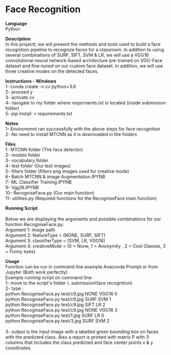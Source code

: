 # Face Recognition

<b>Language</b><br>
Python

<b>Description</b><br>
In this projectt, we will present the methods and tools used to build a face recognition pipeline to recognize faces for a classroom. In addition to using several combinations of SURF, SIFT, SVM & LR, we will use a VGG16 convolutional neural network-based architecture pre-trained on VGG-Face dataset and fine-tuned on our custom face dataset. In addition, we will use three creative modes on the detected faces.

<b>Instructions - Windows</b><br>
1- conda create -n cv python=3.6 <br>
2- proceed y  <br>
3- activate cv  <br>
4- navigate to my folder where requirments.txt is located (inside submission folder)  <br>
5- pip install -r requirements.txt  <br>

<b>Notes</b><br>
1- Environemnt ran successfully with the above steps for face recognition  <br>
2- No need to install MTCNN as it is downloaded in the folders  <br>


<b>Files</b><br>
   1- MTCNN folder (The face detector) <br>
   2- models folder	 <br>
   3- vocabulary folder <br>
   4- test folder (Our test images) <br>
   5- filters folder (filters png images used for creative mode) <br>
   6- Batch MTCNN & image Augmentation.IPYNB <br>
   7- ML Classifier Training.IPYNB  <br>
   9- Vgg16.IPYNB <br>
  10- RecogniseFace.py (Our main function) <br>
  11- utilities.py (Required functions for the RecogniseFace main function) <br>


<b>Running Script</b><br>	
Below we are displaying the arguments and possible combinations for our function RecogniseFace.py: <br>
Argument 1: image path <br>
Argument 2: featureType   = (NONE, SURF, SIFT)  <br>
Argument 3: classifierType = (SVM, LR, VGG16)  <br>
Argument 4: creativeMode = (0 = None, 1 = Anonymity , 2 = Cool Glasses, 3 = Funny eyes)  <br>

<b>Usage</b><br>
Function can be run in command line example Anaconda Prompt or from Jupyter (Both work perfectly) <br>
Example running script on command line: <br>
	1- move to the script's folder (..submission\face recognition) <br>
	2- type : <br>
		python RecogniseFace.py test/c9.jpg NONE VGG16 0 <br>
		python RecogniseFace.py test/c9.jpg SURF SVM 1	 <br>
		python RecogniseFace.py test/c9.jpg SIFT LR 2 <br>
		python RecogniseFace.py test/c9.jpg NONE VGG16 3 <br>
		python RecogniseFace.py test/1.jpg SURF LR 0 <br>
		python RecogniseFace.py test/3.jpg SURF SVM 2	 <br>	
	3- output is the input image with a labelled green bounding box on faces with the predicted class. Also a report is printed with matrix P with 3 columns that includes the class predicted and face center points x & y coordinates. <br>


